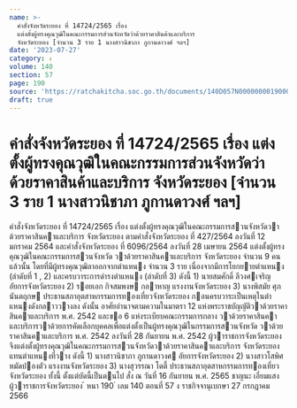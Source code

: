 ```yaml
---
name: >-
  คำสั่งจังหวัดระยอง ที่ 14724/2565 เรื่อง
  แต่งตั้งผู้ทรงคุณวุฒิในคณะกรรมการส่วนจังหวัดว่าด้วยราคาสินค้าและบริการ
  จังหวัดระยอง [จำนวน 3 ราย 1 นางสาวนิชาภา ภูกานดาวงศ์ ฯลฯ]
date: '2023-07-27'
category: ง
volume: 140
section: 57
page: 190
source: 'https://ratchakitcha.soc.go.th/documents/140D057N0000000019000.pdf'
draft: true
---
```


# คำสั่งจังหวัดระยอง ที่ 14724/2565 เรื่อง แต่งตั้งผู้ทรงคุณวุฒิในคณะกรรมการส่วนจังหวัดว่าด้วยราคาสินค้าและบริการ จังหวัดระยอง [จำนวน 3 ราย 1 นางสาวนิชาภา ภูกานดาวงศ์ ฯลฯ]

คําสั่งจังหวัดระยอง ที่ 14724/2565 เรื่อง แต่งตั้งผู้ทรงคุณวุฒิในคณะกรรมการสวนจังหวัดวาด้วยราคาสินคาและบริการ จังหวัดระยอง ตามคําสั่งจังหวัดระยอง ที่ 427/2564 ลงวันที่ 12 มกราคม 2564 และคําสั่งจังหวัดระยอง ที่ 6096/2564 ลงวันที่ 28 เมษายน 2564 แต่งตั้งผู้ทรงคุณวุฒิในคณะกรรมการสวนจังหวัด วาด้วยราคาสินคาและบริการ จังหวัดระยอง จํานวน 9 คน แล้วนั้น โดยที่มีผู้ทรงคุณวุฒิลาออกจากตําแหนง จํานวน 3 ราย เนื่องจากมีการโยกยายตําแหนง (ลําดับที่ 1 , 2) และครบวาระการดํารงตําแหนง (ลําดับที่ 3) ดังนี้ 1) นายสมศักดิ์ ลีวงศเจริญ อัยการจังหวัดระยอง 2) รอยเอก กิจสมพงษ กลาหาญ แรงงานจังหวัดระยอง 3) นางพิสมัย ศุภนันตฤกษ ประธานสภาอุตสาหกรรมการทองเที่ยวจังหวัดระยอง กอนครบวาระเป็นเหตุในตําแหนงดังกลาววางลง ดังนั้น อาศัยอํานาจตามความในมาตรา 12 แห่งพระราชบัญญัติวาด้วยราคาสินคาและบริการ พ.ศ. 2542 และขอ 6 แห่งระเบียบคณะกรรมการกลาง วาด้วยราคาสินคาและบริการวาด้วยการคัดเลือกบุคคลเพื่อแต่งตั้งเป็นผู้ทรงคุณวุฒิในกรรมการสวนจังหวัด วาด้วยราคาสินคาและบริการ พ.ศ. 2542 ลงวันที่ 28 กันยายน พ.ศ. 2542 ผู้วาราชการจังหวัดระยอง จึงแต่งตั้งผู้ทรงคุณวุฒิในคณะกรรมการสวนจังหวัดวาด้วยราคาสินคาและบริการ จังหวัดระยอง แทนตําแหนงที่วาง ดังนี้ 1) นางสาวนิชาภา ภูกานดาวงศ อัยการจังหวัดระยอง 2) นางสาวโสพิศ หมัดปองตัว แรงงานจังหวัดระยอง 3) นางสุวรรณา โดตี้ ประธานสภาอุตสาหกรรมการทองเที่ยวจังหวัดระยอง ทั้งนี้ ตั้งแต่บัดนี้เป็นตนไป สั่ง ณ วันที่ 16 กันยายน พ.ศ. 2565 ชาญนะ เอี่ยมแสง ผู้วาราชการจังหวัดระยอง ้ หนา 190 ่ เลม 140 ตอนที่ 57 ง ราชกิจจานุเบกษา 27 กรกฎาคม 2566
